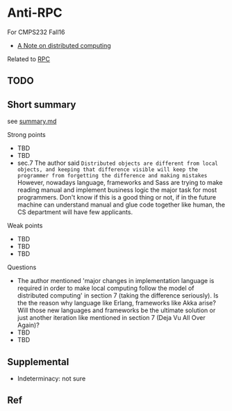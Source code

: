# Anti-RPC

For CMPS232 Fall16

- [A Note on distributed computing](http://citeseerx.ist.psu.edu/viewdoc/summary?doi=10.1.1.41.7628)

Related to [RPC](../rpc)

## TODO



## Short summary

see [summary.md](summary.md)

Strong points

- TBD
- TBD
- sec.7 The author said `Distributed objects are different from local objects, and keeping that difference visible will keep the programmer from forgetting the difference and making mistakes` However, nowadays language, frameworks and Sass are trying to make reading manual and implement business logic the major task for most programmers. Don't know if this is a good thing or not, if in the future machine can understand manual and glue code together like human, the CS department will have few applicants. 

Weak points

- TBD
- TBD
- TBD

Questions

- The author mentioned 'major changes in implementation language is required in order to make local computing follow the model of distributed computing' in section 7 (taking the difference seriously). Is the the reason why language like Erlang, frameworks like Akka arise? Will those new languages and
frameworks be the ultimate solution or just another iteration like mentioned in section 7 (Deja Vu All Over Again)?
- TBD
- TBD

## Supplemental

- Indeterminacy: not sure

## Ref
